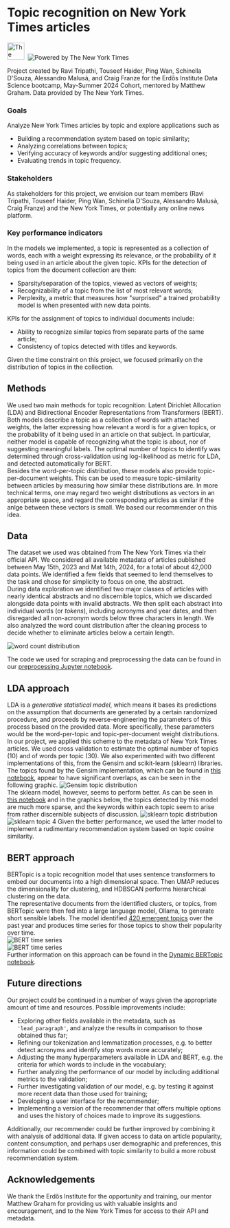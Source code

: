 # Topic recognition on New York Times articles

<img src="Assets/ErdosLogoNewSmall.png" alt="The Erdős Institute" height=40></img>&nbsp;&nbsp;<img src="Assets/poweredby_nytimes_200a.png" alt="Powered by The New York Times"></img>

Project created by Ravi Tripathi, Touseef Haider, Ping Wan, Schinella D'Souza, Alessandro Malusà, and Craig Franze for the Erdős Institute Data Science bootcamp, May-Summer 2024 Cohort, mentored by Matthew Graham. Data provided by The New York Times.

### Goals

Analyze New York Times articles by topic and explore applications such as
- Building a recommendation system based on topic similarity;
- Analyzing correlations between topics;
- Verifying accuracy of keywords and/or suggesting additional ones;
- Evaluating trends in topic frequency.

### Stakeholders

As stakeholders for this project, we envision our team members (Ravi Tripathi, Touseef Haider, Ping Wan, Schinella D'Souza, Alessandro Malusà, Craig Franze) and the New York Times, or potentially any online news platform.

### Key performance indicators

In the models we implemented, a topic is represented as a collection of words, each with a weight expressing its relevance, or the probability of it being used in an article about the given topic. KPIs for the detection of topics from the document collection are then:
- Sparsity/separation of the topics, viewed as vectors of weights;
- Recognizability of a topic from the list of most relevant words;
- Perplexity, a metric that measures how "surprised" a trained probability model is when presented with new data points.

KPIs for the assignment of topics to individual documents include:
- Ability to recognize similar topics from separate parts of the same article;
- Consistency of topics detected with titles and keywords.

Given the time constraint on this project, we focused primarily on the distribution of topics in the collection.

## Methods

We used two main methods for topic recognition: Latent Dirichlet Allocation (LDA) and Bidirectional Encoder Representations from Transformers (BERT).  
Both models describe a topic as a collection of words with attached weights, the latter expressing how relevant a word is for a given topics, or the probability of it being used in an article on that subject. In particular, neither model is capable of recognizing what the topic is about, nor of suggesting meaningful labels. The optimal number of topics to identify was determined through cross-validation using log-likelihood as metric for LDA, and detected automatically for BERT.  
Besides the word-per-topic distribution, these models also provide topic-per-document weights. This can be used to measure topic-similarity between articles by measuring how similar these distributions are. In more technical terms, one may regard two weight distributions as vectors in an appropriate space, and regard the corresponding articles as similar if the anlge between these vectors is small. We based our recommender on this idea.

## Data

The dataset we used was obtained from The New York Times via their official API. We considered all available metadata of articles published between May 15th, 2023 and Mat 14th, 2024, for a total of about 42,000 data points. We identified a few fields that seemed to lend themselves to the task and chose for simplicity to focus on one, the abstract.  
During data exploration we identified two major classes of articles with nearly identical abstracts and no discernible topics, which we discarded alongside data points with invalid abstracts. We then split each abstract into individual words (or *tokens*), including acronyms and year dates, and then disregarded all non-acronym words below three characters in length. We also analyzed the word count distribution after the cleaning process to decide whether to eliminate articles below a certain length.

![word count distribution](Assets/word_count_distribution.png)

The code we used for scraping and preprocessing the data can be found in our [preprocessing Jupyter notebook](Notebooks/preprocessing.ipynb).

## LDA approach

LDA is a *generative statistical model*, which means it bases its predictions on the assumption that documents are generated by a certain randomized procedure, and proceeds by reverse-engineering the parameters of this process based on the provided data. More specifically, these parameters would be the word-per-topic and topic-per-document weight distributions.  
In our project, we applied this scheme to the metadata of New York Times articles. We used cross validation to estimate the optimal number of topics (10) and of words per topic (30). We also experimented with two different implementations of this, from the Gensim and scikit-learn (sklearn) libraries.  
The topics found by the Gensim implementation, which can be found in [this notebook](Notebooks/lda_gensim_model.ipynb), appear to have significant overlaps, as can be seen in the following graphic.
![Gensim topic distribution](Assets/gensim_vis.png)  
The sklearn model, however, seems to perform better. As can be seen in [this notebook](Notebooks/sklearn_model.ipynb) and in the graphics below, the topics detected by this model are much more sparse, and the keywords within each topic seem to arise from rather discernible subjects of discussion.
![sklearn topic distribution](Assets/sklearn_vis.png)  
![sklearn topic 4](Assets/sklearn_vis_topic4.png)
Given the better performance, we used the latter model to implement a rudimentary recommendation system based on topic cosine similarity.

## BERT approach

BERTopic is a topic recognition model that uses sentence transformers to embed our documents into a high dimensional space. Then UMAP reduces the dimensionality for clustering, and HDBSCAN performs hierarchical clustering on the data.  
The representative documents from the identified clusters, or topics, from BERTopic were then fed into a large language model, Ollama, to generate short sensible labels. The model identified [420 emergent topics](BERT_trends/short_ollama_labels.txt) over the past year and produces time series for those topics to show their popularity over time.  
![BERT time series](Assets/bert_time_series.png)  
![BERT time series](Assets/bert_time_series_2.png)  
Further information on this approach can be found in the [Dynamic BERTopic notebook](Notebooks/dynamicBERTopic.ipynb).

## Future directions

Our project could be continued in a number of ways given the appropriate amount of time and resources. Possible improvements include:
- Exploring other fields available in the metadata, such as `'lead_paragraph'`, and analyze the results in comparison to those obtained thus far;
- Refining our tokenization and lemmatization processes, e.g. to better detect acronyms and identify stop words more accurately;
- Adjusting the many hyperparameters available in LDA and BERT, e.g. the criteria for which words to include in the vocabulary;
- Further analyzing the performance of our model by including additional metrics to the validation;
- Further investigating validation of our model, e.g. by testing it against more recent data than those used for training;
- Developing a user interface for the recommender;
- Implementing a version of the recommender that offers multiple options and uses the history of choices made to improve its suggestions.

Additionally, our recommender could be further improved by combining it with analysis of additional data. If given access to data on article popularity, content consumption, and perhaps user demographic and preferences, this information could be combined with topic similarity to build a more robust recommendation system.

## Acknowledgements 

We thank the Erdős Institute for the opportunity and training, our mentor Matthew Graham for providing us with valuable insights and encouragement, and to the New York Times for access to their API and metadata. 
